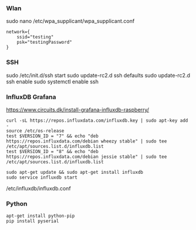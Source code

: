 ### Wlan
sudo nano /etc/wpa_supplicant/wpa_supplicant.conf

```
network={
    ssid="testing"
    psk="testingPassword"
}
```

### SSH
sudo /etc/init.d/ssh start
sudo update-rc2.d ssh defaults
sudo update-rc2.d ssh enable
sudo systemctl enable ssh

### InfluxDB Grafana
https://www.circuits.dk/install-grafana-influxdb-raspberry/
```
curl -sL https://repos.influxdata.com/influxdb.key | sudo apt-key add -
source /etc/os-release
test $VERSION_ID = "7" && echo "deb https://repos.influxdata.com/debian wheezy stable" | sudo tee /etc/apt/sources.list.d/influxdb.list
test $VERSION_ID = "8" && echo "deb https://repos.influxdata.com/debian jessie stable" | sudo tee /etc/apt/sources.list.d/influxdb.list
```

```
sudo apt-get update && sudo apt-get install influxdb
sudo service influxdb start
```
/etc/influxdb/influxdb.conf

### Python
```
apt-get install python-pip
pip install pyserial
```
